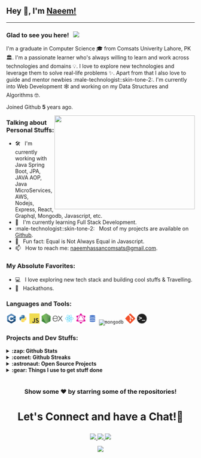 ## Hey :wave:, I'm [Naeem!](https://github.com/naeemhhassan/)  




---

### Glad to see you here! &nbsp; ![](https://visitor-badge.glitch.me/badge?page_id=naeemhhassan&style=flat-square&color=0088cc)

I'm a graduate in Computer Science :mortar_board: from Comsats Univerity Lahore, PK 🏛. I'm a passionate learner who's always willing to learn and work across technologies and domains :bulb:. I love to explore new technologies and leverage them to solve real-life problems :sparkles:. Apart from that I also love to guide and mentor newbies :male-technologist::skin-tone-2:. I'm currently into Web Development :spider_web: and working on my Data Structures and Algorithms :nerd_face:.

Joined Github **5** years ago.

<!-- Since then I pushed **{{ COMMITS }}**+ commits, opened **{{ ISSUES }}**+ issues, submitted **{{ PULL_REQUESTS }}**+ pull requests, created **{{ GISTS }}**+ gists and contributed to **{{ REPOSITORIES_CONTRIBUTED_TO }}**+ public repositories. -->

<img align="right" height="250" width="375" alt="" src="https://raw.githubusercontent.com/iampavangandhi/iampavangandhi/master/gifs/coder.gif" />

### Talking about Personal Stuffs:

- 🛠 &nbsp; I'm currently working with Java Spring Boot, JPA, JAVA AOP, Java MicroServices, AWS, <br /> Nodejs, Express, React, <br /> Graphql, Mongodb, Javascript, etc.
- :rocket: &nbsp; I'm currently learning Full Stack Development.
- :male-technologist::skin-tone-2: &nbsp; Most of my projects are available on [Github](https://github.com/naeemhhassan).
- :space_invader: &nbsp; Fun fact: Equal is Not Always Equal in Javascript.
- :mailbox: &nbsp; How to reach me: naeemhassancomsats@gmail.com.

### My Absolute Favorites:

- :computer: &nbsp; I love exploring new tech stack and building cool stuffs & Travelling.
- :pizza: &nbsp; Hackathons.

### Languages and Tools:

<code><img height="27" src="https://raw.githubusercontent.com/github/explore/80688e429a7d4ef2fca1e82350fe8e3517d3494d/topics/cpp/cpp.png" alt="cpp"></code>
<code><img height="27" src="https://raw.githubusercontent.com/github/explore/80688e429a7d4ef2fca1e82350fe8e3517d3494d/topics/python/python.png" alt="python"></code>
<code><img height="27" src="https://raw.githubusercontent.com/github/explore/80688e429a7d4ef2fca1e82350fe8e3517d3494d/topics/javascript/javascript.png" alt="javascript"></code>
<code><img height="27" src="https://raw.githubusercontent.com/github/explore/80688e429a7d4ef2fca1e82350fe8e3517d3494d/topics/nodejs/nodejs.png" alt="nodejs"></code>
<code><img height="27" src="https://raw.githubusercontent.com/devicons/devicon/master/icons/express/express-original.svg" alt="expressjs"></code>
<code><img height="27" src="https://raw.githubusercontent.com/github/explore/80688e429a7d4ef2fca1e82350fe8e3517d3494d/topics/react/react.png" alt="react"></code>
<code><img height="27" src="https://raw.githubusercontent.com/github/explore/80688e429a7d4ef2fca1e82350fe8e3517d3494d/topics/graphql/graphql.png" alt="graphql"></code>
<code><img height="27" src="https://raw.githubusercontent.com/github/explore/80688e429a7d4ef2fca1e82350fe8e3517d3494d/topics/sql/sql.png" alt="sql"></code>
<code><img height="27" src="https://encrypted-tbn0.gstatic.com/images?q=tbn%3AANd9GcSTTzPAw-55ssm1Im594xYZ9eRQu2JylrkYLg&usqp=CAU" alt="mongodb"></code>
<code><img height="27" src="https://raw.githubusercontent.com/devicons/devicon/master/icons/git/git-original.svg" alt="git"></code>
<code><img height="27" src="https://raw.githubusercontent.com/github/explore/80688e429a7d4ef2fca1e82350fe8e3517d3494d/topics/terminal/terminal.png" alt="terminal"></code>

<!--
<code><img height="25" src="https://raw.githubusercontent.com/github/explore/80688e429a7d4ef2fca1e82350fe8e3517d3494d/topics/sass/sass.png" alt="sass"></code>
-->

### Projects and Dev Stuffs:

<details> 
  <summary><b>:zap: Github Stats</b></summary>

  <br />
  <img height="180em" src="https://github-readme-stats.vercel.app/api?username=naeemhhassan&show_icons=true&hide_border=true&&count_private=true&include_all_commits=true" />
  <img height="180em" src="https://github-readme-stats.vercel.app/api/top-langs/?username=naeemhhassan&exclude_repo=KNN-Image-Classification&show_icons=true&hide_border=true&layout=compact&langs_count=8"/>
</details>

<details> 
  <summary><b>:comet: Github Streaks</b></summary>

  <br />
  <img height="180em" src="https://github-readme-streak-stats.herokuapp.com/?user=naeemhhassan&hide_border=true" />
</details>

<details>
  <summary><b>:astronaut: Open Source Projects</b></summary>

  <br />
  <table>
    <thead align="center">
      <tr border: none;>
        <td><b>:computer: Projects</b></td>
        <td><b>:star2: Stars</b></td>
        <td><b>:fork_and_knife: Forks</b></td>
        <td><b>:bug: Issues</b></td>
        <td><b>:bell: Pull Requests</b></td>
        <td><b>:male-technologist: Language</b></td>
      </tr>
    </thead>
    <tbody>
<!--       <tr>
        <td><a href="https://github.com/naeemhhassan/Gitwar"><b>:rocket: Gitwar</b></a></td>
        <td><img alt="Stars" src="https://img.shields.io/github/stars/naeemhhassan/Gitwar?style=flat-square&labelColor=343b41"/></td>
        <td><img alt="Forks" src="https://img.shields.io/github/forks/naeemhhassan/Gitwar?style=flat-square&labelColor=343b41"/></td>
        <td><img alt="Issues" src="https://img.shields.io/github/issues/naeemhhassan/Gitwar?style=flat-square"/></td>
        <td><img alt="Pull Requests" src="https://img.shields.io/github/issues-pr/naeemhhassan/Gitwar?style=flat-square"/></td>
        <td><img alt="Language" src="https://img.shields.io/github/languages/top/naeemhhassan/Gitwar?style=flat-square"/></td>
      </tr>
      <tr>
        <td><a href="https://github.com/naeemhhassan/TradeByte"><b>:money_with_wings: TradeByte</b></a></td>
        <td><img alt="Stars" src="https://img.shields.io/github/stars/naeemhhassan/TradeByte?style=flat-square&labelColor=343b41"/></td>
        <td><img alt="Forks" src="https://img.shields.io/github/forks/naeemhhassan/TradeByte?style=flat-square&labelColor=343b41"/></td>
        <td><img alt="Issues" src="https://img.shields.io/github/issues/naeemhhassan/TradeByte?style=flat-square"/></td>
        <td><img alt="Pull Requests" src="https://img.shields.io/github/issues-pr/naeemhhassan/TradeByte?style=flat-square"/></td>
        <td><img alt="Language" src="https://img.shields.io/github/languages/top/naeemhhassan/TradeByte?label=javascript&style=flat-square"/></td>
      </tr>
      <tr>
        <td><a href="https://github.com/naeemhhassan/TheNodeCourse"><b>:male-technologist::skin-tone-2: TheNodeCourse</b></a></td>
        <td><img alt="Stars" src="https://img.shields.io/github/stars/naeemhhassan/TheNodeCourse?style=flat-square&labelColor=343b41"/></td>
        <td><img alt="Forks" src="https://img.shields.io/github/forks/naeemhhassan/TheNodeCourse?style=flat-square&labelColor=343b41"/></td>
        <td><img alt="Issues" src="https://img.shields.io/github/issues/naeemhhassan/TheNodeCourse?style=flat-square"/></td>
        <td><img alt="Pull Requests" src="https://img.shields.io/github/issues-pr/naeemhhassan/TheNodeCourse?style=flat-square"/></td>
        <td><img alt="Language" src="https://img.shields.io/github/languages/top/naeemhhassan/TheNodeCourse?style=flat-square"/></td> 
      </tr>
      <tr>
        <td><a href="https://github.com/naeemhhassan/naeemhhassan"><b>:nerd_face: naeemhhassan</b></a></td>
        <td><img alt="Stars" src="https://img.shields.io/github/stars/naeemhhassan/naeemhhassan?style=flat-square&labelColor=343b41"/></td>
        <td><img alt="Forks" src="https://img.shields.io/github/forks/naeemhhassan/naeemhhassan?style=flat-square&labelColor=343b41"/></td>
        <td><img alt="Issues" src="https://img.shields.io/github/issues/naeemhhassan/naeemhhassan?style=flat-square"/></td>
        <td><img alt="Pull Requests" src="https://img.shields.io/github/issues-pr/naeemhhassan/naeemhhassan?style=flat-square"/></td>
        <td><img alt="Language" src="https://img.shields.io/badge/markdown-100%25-blue?style=flat-square"/></td> 
      </tr> -->
    </tbody>
  </table>
  <br />
</details>
 
<details> 
  <br />
  <summary><b>:gear: Things I use to get stuff done</b></summary>
    <ul>
        <li><b>OS:</b> Ubuntu 20.04</li>
      <li><b>Laptop: </b> MACBOOK PRO 2018</li>
        <li><b>Browser: </b> Firefox Web Browser</li>
      <li><b>Terminal: </b> ZSH: Oh My Zsh (PowerLevel10k)</li>
      <li><b>Code Editor:</b> VSCode - The best editor out there.</li>
      <li><b>To Stay Updated:</b> Dev.to, Medium, Linkedin and Twitter.</li>
      <br />
  :atom_symbol: Checkout My VSCode Configrations <a href="https://gist.github.com/naeemhhassan/039b1dc5a7cdcb007ab3691814d53130">Here</a>.
  </ul> 
</details>

#

<div align="center">

### Show some :heart: by starring some of the repositories!



</div>
</p>


<h1 align="center">

  Let's Connect and have a Chat!💬

</h1>



<p align="center">


<a href="https://www.linkedin.com/in/naeemhhassan/">

  <img height="50" src="https://user-images.githubusercontent.com/46517096/166973395-19676cd8-f8ec-4abf-83ff-da8243505b82.png"/>

</a>


<a href="https://twitter.com/iamnaeemhassan">

  <img height="50" src="https://user-images.githubusercontent.com/46517096/166974271-91dfa250-d70b-4cb9-8707-f1bda1b708c3.png"/>

</a>

<a href="https://www.instagram.com/_.naeemh/">

  <img height="50" src="https://user-images.githubusercontent.com/46517096/166974368-9798f39f-1f46-499c-b14e-81f0a3f83a06.png"/>

</a>

</p>



<p align="center">

  <img src= "https://i.giphy.com/media/q217GUnfKAmJlFcjBX/giphy.webp">

</p>  
